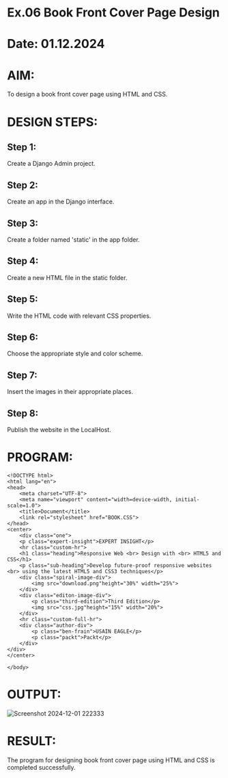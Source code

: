 # Ex.06 Book Front Cover Page Design
# Date: 01.12.2024
# AIM:
To design a book front cover page using HTML and CSS.

# DESIGN STEPS:
## Step 1:
Create a Django Admin project.

## Step 2:
Create an app in the Django interface.

## Step 3:
Create a folder named 'static' in the app folder.

## Step 4:
Create a new HTML file in the static folder.

## Step 5:
Write the HTML code with relevant CSS properties.

## Step 6:
Choose the appropriate style and color scheme.

## Step 7:
Insert the images in their appropriate places.

## Step 8:
Publish the website in the LocalHost.

# PROGRAM:
```
<!DOCTYPE html>
<html lang="en">
<head>
    <meta charset="UTF-8">
    <meta name="viewport" content="width=device-width, initial-scale=1.0">
    <title>Document</title>
    <link rel="stylesheet" href="BOOK.CSS">
</head>
<center>
    <div class="one">
    <p class="expert-insight">EXPERT INSIGHT</p>
    <hr class="custom-hr">
    <h1 class="heading">Responsive Web <br> Design with <br> HTML5 and CSS</h1>
    <p class="sub-heading">Develop future-proof responsive websites <br> using the latest HTML5 and CSS3 techniques</p>
    <div class="spiral-image-div">
        <img src="download.png"height="30%" width="25%">
    </div>
    <div class="editon-image-div">
        <p class="third-edition">Third Edition</p>
        <img src="css.jpg"height="15%" width="20%">
    </div>
    <hr class="custom-full-hr">
    <div class="author-div">
        <p class="ben-frain">USAIN EAGLE</p>
        <p class="packt">Packt</p>
    </div>
</div>
</center>
    
</body>
```
# OUTPUT:
![Screenshot 2024-12-01 222333](https://github.com/user-attachments/assets/4e320190-abd3-4e1d-899d-31a32faf0d2b)

# RESULT:
The program for designing book front cover page using HTML and CSS is completed successfully.

